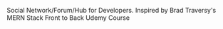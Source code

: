 Social Network/Forum/Hub for Developers. Inspired by Brad Traversy's MERN Stack Front to Back Udemy Course
